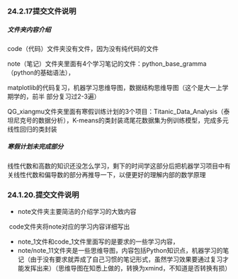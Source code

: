 ### 24.2.17提交文件说明

##### 文件夹内容介绍

code（代码）文件夹没有文件，因为没有纯代码的文件

note（笔记）文件夹里面有4个学习笔记的文件：python_base_gramma（python的基础语法），

​	matplotlib的代码复习，机器学习思维导图，数据结构思维导图（这个是大一上学期学的，前半	部分复习过2-3遍）

QG_xiangmu文件夹里面有寒假训练计划的3个项目：Titanic_Data_Analysis（泰坦尼克号的数据分析），K-means的类封装鸢尾花数据集为例训练模型，完成多元线性回归的类封装

##### 寒假计划未完成部分

线性代数和高数的知识还没怎么学习，剩下的时间学这部分后把机器学习项目中有关线性代数和偏导数的部分再推导一下，以便更好的理解内部的数学原理







### 24.1.20.提交文件说明

* note文件夹主要简洁的介绍学习的大致内容

​		code文件夹将note对应的学习内容详细写出

* note_1文件和code_1文件里面写的是要求的一些学习内容，
* note/note_11文件夹是一些思维导图，内容包括Python知识点，机器学习的笔记（由于没有要求就弄成了自己习惯的笔记形式，虽然学习效果要通过复习才能发挥出来）（思维导图在知悉上做的，转换为xmind，不知道是否转换有损）

